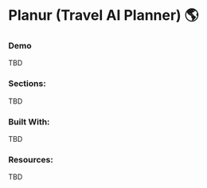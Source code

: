 # Planur (Travel AI Planner) 🌎

### Demo

TBD

### Sections:

TBD

### Built With:

TBD

### Resources:

TBD
